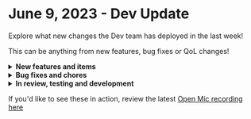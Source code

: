 # June 9, 2023 - Dev Update

Explore what new changes the Dev team has deployed in the last week!

This can be anything from new features, bug fixes or QoL changes!

<details>

<summary><strong>New features and items</strong></summary>

* Updated Slack permissions to allow for custom icons/usernames
* Updated Slack permissions to include ‘Channels:manage’
* Updated Graph permissions to include ‘ChannelSettings.ReadWrite.All’
* Updated Graph permissions to include ‘Teamworktag’
* Improved performance of form condition evaluations
* Upgraded to Python 3.11
* Added missing Exchange Online headers
* Allow admin level users to delete managed orgs
* Added a url field to the OpenAI configuration to allow users to point at an Azure hosted version of OpenAI
* Added actions to DattoPSA for Document endpoints
* Added the ability to create tags from the workflow creation modal

</details>

<details>

<summary><strong>Bug fixes and chores</strong></summary>

* Fixed Acronis List Tenant Agents action parameter that had the incorrect parameter
* Fixed mislabeled parameter in Acronis Agent Registration action
* Fixed null attribute error when crates do not have a primary pack defined
* Fixed error for Risky User Detection triggers
* Added New-DistributionGroup to Anchor Header requirement to fix error
* Fixed bug where IT Glue List Passwords was not filtering correctly
* Fixed bug where users were unable to select an organization in an integrations org mapping table
* Fixed a bug where re-running a sub-workflow would rerun the parent workflow with the sub-workflow inputs
* Updated labels for the core password generation action

</details>

<details>

<summary><strong>In review, testing and development</strong></summary>

* Crates tagging
* Sophos integration
* Action to parse HTML and XML

</details>

If you'd like to see these in action, review the latest [Open Mic recording here](../roc-open-mics/2023-roc-open-mics/june-9th-2023-automation-doesnt-have-to-be-like-pulling-teeth.md)
